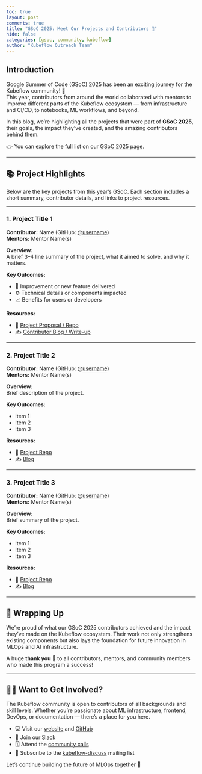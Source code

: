 ```yaml
---
toc: true
layout: post
comments: true
title: "GSoC 2025: Meet Our Projects and Contributors 🚀"
hide: false
categories: [gsoc, community, kubeflow]
author: "Kubeflow Outreach Team"
---
```


## Introduction

Google Summer of Code (GSoC) 2025 has been an exciting journey for the Kubeflow community! 🎉  
This year, contributors from around the world collaborated with mentors to improve different parts of the Kubeflow ecosystem — from infrastructure and CI/CD, to notebooks, ML workflows, and beyond.

In this blog, we’re highlighting all the projects that were part of **GSoC 2025**, their goals, the impact they’ve created, and the amazing contributors behind them.  

👉 You can explore the full list on our [GSoC 2025 page](https://www.kubeflow.org/events/gsoc-2025/).

---

## 📚 Project Highlights

Below are the key projects from this year’s GSoC. Each section includes a short summary, contributor details, and links to project resources.

---

### 1. Project Title 1  
**Contributor:** Name (GitHub: [@username](https://github.com/username))  
**Mentors:** Mentor Name(s)  

**Overview:**  
A brief 3–4 line summary of the project, what it aimed to solve, and why it matters.

**Key Outcomes:**  
- 🧠 Improvement or new feature delivered  
- ⚙️ Technical details or components impacted  
- 📈 Benefits for users or developers  

**Resources:**  
- 📄 [Project Proposal / Repo](#)  
- ✍️ [Contributor Blog / Write-up](#)  

---

### 2. Project Title 2  
**Contributor:** Name (GitHub: [@username](https://github.com/username))  
**Mentors:** Mentor Name(s)  

**Overview:**  
Brief description of the project.

**Key Outcomes:**  
- Item 1  
- Item 2  
- Item 3  

**Resources:**  
- 📄 [Project Repo](#)  
- ✍️ [Blog](#)  

---

### 3. Project Title 3  
**Contributor:** Name (GitHub: [@username](https://github.com/username))  
**Mentors:** Mentor Name(s)  

**Overview:**  
Brief summary of the project.

**Key Outcomes:**  
- Item 1  
- Item 2  
- Item 3  

**Resources:**  
- 📄 [Project Repo](#)  
- ✍️ [Blog](#)  

---

## 🎉 Wrapping Up

We’re proud of what our GSoC 2025 contributors achieved and the impact they’ve made on the Kubeflow ecosystem. Their work not only strengthens existing components but also lays the foundation for future innovation in MLOps and AI infrastructure.

A huge **thank you** 🙏 to all contributors, mentors, and community members who made this program a success!

---

## 👩‍💻 Want to Get Involved?

The Kubeflow community is open to contributors of all backgrounds and skill levels. Whether you’re passionate about ML infrastructure, frontend, DevOps, or documentation — there’s a place for you here.

- 💻 Visit our [website](https://www.kubeflow.org/docs/about/community/) and [GitHub](https://github.com/kubeflow)
- 💬 Join our [Slack](https://www.kubeflow.org/docs/about/community/)
- 🗓️ Attend the [community calls](https://www.kubeflow.org/docs/about/community/#kubeflow-community-call)
- 📩 Subscribe to the [kubeflow-discuss](https://groups.google.com/g/kubeflow-discuss) mailing list

Let’s continue building the future of MLOps together 🚀

